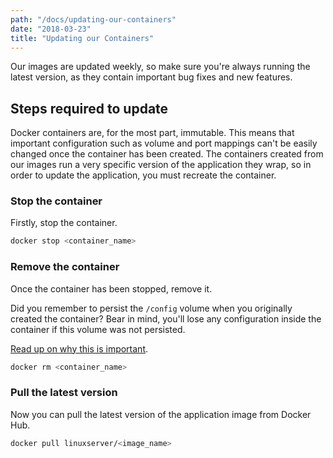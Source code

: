 ```yaml
---
path: "/docs/updating-our-containers"
date: "2018-03-23"
title: "Updating our Containers"
---
```


<div class="preface">
Our images are updated weekly, so make sure you're always running the latest version, as they contain important bug fixes and new features.
</div>

## Steps required to update

Docker containers are, for the most part, immutable. This means that important configuration such as volume and port mappings can't be easily changed once the container has been created. The containers created from our images run a very specific version of the application they wrap, so in order to update the application, you must recreate the container.

### Stop the container

Firstly, stop the container.

```bash
docker stop <container_name>
```

### Remove the container

Once the container has been stopped, remove it.

<div class="lsio-alert">
Did you remember to persist the <code>/config</code> volume when you originally created the container? Bear in mind, you'll lose any configuration inside the container if this volume was not persisted.
</div>

[Read up on why this is important](/docs/running-our-containers#the-code-classlanguage-textconfigcode-volume).

```bash
docker rm <container_name>
```

### Pull the latest version

Now you can pull the latest version of the application image from Docker Hub.

```bash
docker pull linuxserver/<image_name>
```
